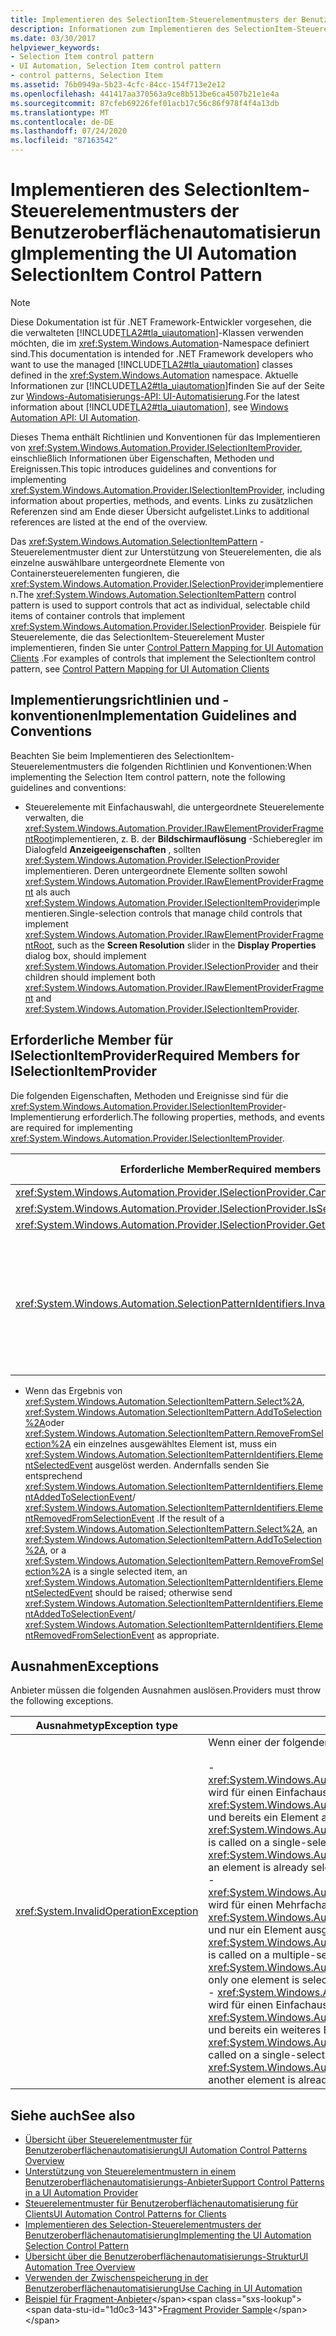 ```yaml
---
title: Implementieren des SelectionItem-Steuerelementmusters der Benutzeroberflächenautomatisierung
description: Informationen zum Implementieren des SelectionItem-Steuerelement Musters in der Benutzeroberflächen Automatisierung finden Sie unter Richtlinien und Konventionen Sie müssen erforderliche Member für die ISelectionItemProvider-Schnittstelle kennen.
ms.date: 03/30/2017
helpviewer_keywords:
- Selection Item control pattern
- UI Automation, Selection Item control pattern
- control patterns, Selection Item
ms.assetid: 76b0949a-5b23-4cfc-84cc-154f713e2e12
ms.openlocfilehash: 441417aa370563a9ce8b513be6ca4507b21e1e4a
ms.sourcegitcommit: 87cfeb69226fef01acb17c56c86f978f4f4a13db
ms.translationtype: MT
ms.contentlocale: de-DE
ms.lasthandoff: 07/24/2020
ms.locfileid: "87163542"
---
```

# <a name="implementing-the-ui-automation-selectionitem-control-pattern"></a><span data-ttu-id="1d0c3-104">Implementieren des SelectionItem-Steuerelementmusters der Benutzeroberflächenautomatisierung</span><span class="sxs-lookup"><span data-stu-id="1d0c3-104">Implementing the UI Automation SelectionItem Control Pattern</span></span>
> [!NOTE]
> <span data-ttu-id="1d0c3-105">Diese Dokumentation ist für .NET Framework-Entwickler vorgesehen, die die verwalteten [!INCLUDE[TLA2#tla_uiautomation](../../../includes/tla2sharptla-uiautomation-md.md)]-Klassen verwenden möchten, die im <xref:System.Windows.Automation>-Namespace definiert sind.</span><span class="sxs-lookup"><span data-stu-id="1d0c3-105">This documentation is intended for .NET Framework developers who want to use the managed [!INCLUDE[TLA2#tla_uiautomation](../../../includes/tla2sharptla-uiautomation-md.md)] classes defined in the <xref:System.Windows.Automation> namespace.</span></span> <span data-ttu-id="1d0c3-106">Aktuelle Informationen zur [!INCLUDE[TLA2#tla_uiautomation](../../../includes/tla2sharptla-uiautomation-md.md)]finden Sie auf der Seite zur [Windows-Automatisierungs-API: UI-Automatisierung](/windows/win32/winauto/entry-uiauto-win32).</span><span class="sxs-lookup"><span data-stu-id="1d0c3-106">For the latest information about [!INCLUDE[TLA2#tla_uiautomation](../../../includes/tla2sharptla-uiautomation-md.md)], see [Windows Automation API: UI Automation](/windows/win32/winauto/entry-uiauto-win32).</span></span>  
  
 <span data-ttu-id="1d0c3-107">Dieses Thema enthält Richtlinien und Konventionen für das Implementieren von <xref:System.Windows.Automation.Provider.ISelectionItemProvider>, einschließlich Informationen über Eigenschaften, Methoden und Ereignissen.</span><span class="sxs-lookup"><span data-stu-id="1d0c3-107">This topic introduces guidelines and conventions for implementing <xref:System.Windows.Automation.Provider.ISelectionItemProvider>, including information about properties, methods, and events.</span></span> <span data-ttu-id="1d0c3-108">Links zu zusätzlichen Referenzen sind am Ende dieser Übersicht aufgelistet.</span><span class="sxs-lookup"><span data-stu-id="1d0c3-108">Links to additional references are listed at the end of the overview.</span></span>  
  
 <span data-ttu-id="1d0c3-109">Das <xref:System.Windows.Automation.SelectionItemPattern> -Steuerelementmuster dient zur Unterstützung von Steuerelementen, die als einzelne auswählbare untergeordnete Elemente von Containersteuerelementen fungieren, die <xref:System.Windows.Automation.Provider.ISelectionProvider>implementieren.</span><span class="sxs-lookup"><span data-stu-id="1d0c3-109">The <xref:System.Windows.Automation.SelectionItemPattern> control pattern is used to support controls that act as individual, selectable child items of container controls that implement <xref:System.Windows.Automation.Provider.ISelectionProvider>.</span></span> <span data-ttu-id="1d0c3-110">Beispiele für Steuerelemente, die das SelectionItem-Steuerelement Muster implementieren, finden Sie unter [Control Pattern Mapping for UI Automation Clients](control-pattern-mapping-for-ui-automation-clients.md) .</span><span class="sxs-lookup"><span data-stu-id="1d0c3-110">For examples of controls that implement the SelectionItem control pattern, see [Control Pattern Mapping for UI Automation Clients](control-pattern-mapping-for-ui-automation-clients.md)</span></span>  
  
<a name="Implementation_Guidelines_and_Conventions"></a>
## <a name="implementation-guidelines-and-conventions"></a><span data-ttu-id="1d0c3-111">Implementierungsrichtlinien und -konventionen</span><span class="sxs-lookup"><span data-stu-id="1d0c3-111">Implementation Guidelines and Conventions</span></span>  
 <span data-ttu-id="1d0c3-112">Beachten Sie beim Implementieren des SelectionItem-Steuerelementmusters die folgenden Richtlinien und Konventionen:</span><span class="sxs-lookup"><span data-stu-id="1d0c3-112">When implementing the Selection Item control pattern, note the following guidelines and conventions:</span></span>  
  
- <span data-ttu-id="1d0c3-113">Steuerelemente mit Einfachauswahl, die untergeordnete Steuerelemente verwalten, die <xref:System.Windows.Automation.Provider.IRawElementProviderFragmentRoot>implementieren, z. B. der **Bildschirmauflösung** -Schieberegler im Dialogfeld **Anzeigeeigenschaften** , sollten <xref:System.Windows.Automation.Provider.ISelectionProvider> implementieren. Deren untergeordnete Elemente sollten sowohl <xref:System.Windows.Automation.Provider.IRawElementProviderFragment> als auch <xref:System.Windows.Automation.Provider.ISelectionItemProvider>implementieren.</span><span class="sxs-lookup"><span data-stu-id="1d0c3-113">Single-selection controls that manage child controls that implement <xref:System.Windows.Automation.Provider.IRawElementProviderFragmentRoot>, such as the **Screen Resolution** slider in the **Display Properties** dialog box, should implement <xref:System.Windows.Automation.Provider.ISelectionProvider> and their children should implement both <xref:System.Windows.Automation.Provider.IRawElementProviderFragment> and <xref:System.Windows.Automation.Provider.ISelectionItemProvider>.</span></span>  
  
<a name="Required_Members_for_the_IValueProvider_Interface"></a>
## <a name="required-members-for-iselectionitemprovider"></a><span data-ttu-id="1d0c3-114">Erforderliche Member für ISelectionItemProvider</span><span class="sxs-lookup"><span data-stu-id="1d0c3-114">Required Members for ISelectionItemProvider</span></span>  
 <span data-ttu-id="1d0c3-115">Die folgenden Eigenschaften, Methoden und Ereignisse sind für die <xref:System.Windows.Automation.Provider.ISelectionItemProvider>-Implementierung erforderlich.</span><span class="sxs-lookup"><span data-stu-id="1d0c3-115">The following properties, methods, and events are required for implementing <xref:System.Windows.Automation.Provider.ISelectionItemProvider>.</span></span>  
  
|<span data-ttu-id="1d0c3-116">Erforderliche Member</span><span class="sxs-lookup"><span data-stu-id="1d0c3-116">Required members</span></span>|<span data-ttu-id="1d0c3-117">Memberart</span><span class="sxs-lookup"><span data-stu-id="1d0c3-117">Member type</span></span>|<span data-ttu-id="1d0c3-118">Hinweise</span><span class="sxs-lookup"><span data-stu-id="1d0c3-118">Notes</span></span>|  
|----------------------|-----------------|-----------|  
|<xref:System.Windows.Automation.Provider.ISelectionProvider.CanSelectMultiple%2A>|<span data-ttu-id="1d0c3-119">Eigenschaft</span><span class="sxs-lookup"><span data-stu-id="1d0c3-119">Property</span></span>|<span data-ttu-id="1d0c3-120">Keine</span><span class="sxs-lookup"><span data-stu-id="1d0c3-120">None</span></span>|  
|<xref:System.Windows.Automation.Provider.ISelectionProvider.IsSelectionRequired%2A>|<span data-ttu-id="1d0c3-121">Eigenschaft</span><span class="sxs-lookup"><span data-stu-id="1d0c3-121">Property</span></span>|<span data-ttu-id="1d0c3-122">Keine</span><span class="sxs-lookup"><span data-stu-id="1d0c3-122">None</span></span>|  
|<xref:System.Windows.Automation.Provider.ISelectionProvider.GetSelection%2A>|<span data-ttu-id="1d0c3-123">Methode</span><span class="sxs-lookup"><span data-stu-id="1d0c3-123">Method</span></span>|<span data-ttu-id="1d0c3-124">Keine</span><span class="sxs-lookup"><span data-stu-id="1d0c3-124">None</span></span>|  
|<xref:System.Windows.Automation.SelectionPatternIdentifiers.InvalidatedEvent>|<span data-ttu-id="1d0c3-125">Ereignis</span><span class="sxs-lookup"><span data-stu-id="1d0c3-125">Event</span></span>|<span data-ttu-id="1d0c3-126">Dieses wird ausgelöst, wenn die Auswahl in einem Container maßgeblich geändert wurde und dies das Senden weiterer <xref:System.Windows.Automation.SelectionItemPatternIdentifiers.ElementSelectedEvent> - und <xref:System.Windows.Automation.SelectionItemPatternIdentifiers.ElementRemovedFromSelectionEvent> -Ereignisse erfordert, als die <xref:System.Windows.Automation.Provider.AutomationInteropProvider.InvalidateLimit> -Konstante gestattet.</span><span class="sxs-lookup"><span data-stu-id="1d0c3-126">Raised when a selection in a container has changed significantly and requires sending more <xref:System.Windows.Automation.SelectionItemPatternIdentifiers.ElementSelectedEvent> and <xref:System.Windows.Automation.SelectionItemPatternIdentifiers.ElementRemovedFromSelectionEvent> events than the <xref:System.Windows.Automation.Provider.AutomationInteropProvider.InvalidateLimit> constant permits.</span></span>|  
  
- <span data-ttu-id="1d0c3-127">Wenn das Ergebnis von <xref:System.Windows.Automation.SelectionItemPattern.Select%2A>, <xref:System.Windows.Automation.SelectionItemPattern.AddToSelection%2A>oder <xref:System.Windows.Automation.SelectionItemPattern.RemoveFromSelection%2A> ein einzelnes ausgewähltes Element ist, muss ein <xref:System.Windows.Automation.SelectionItemPatternIdentifiers.ElementSelectedEvent> ausgelöst werden. Andernfalls senden Sie entsprechend <xref:System.Windows.Automation.SelectionItemPatternIdentifiers.ElementAddedToSelectionEvent>/ <xref:System.Windows.Automation.SelectionItemPatternIdentifiers.ElementRemovedFromSelectionEvent> .</span><span class="sxs-lookup"><span data-stu-id="1d0c3-127">If the result of a <xref:System.Windows.Automation.SelectionItemPattern.Select%2A>, an <xref:System.Windows.Automation.SelectionItemPattern.AddToSelection%2A>, or a <xref:System.Windows.Automation.SelectionItemPattern.RemoveFromSelection%2A> is a single selected item, an <xref:System.Windows.Automation.SelectionItemPatternIdentifiers.ElementSelectedEvent> should be raised; otherwise send <xref:System.Windows.Automation.SelectionItemPatternIdentifiers.ElementAddedToSelectionEvent>/ <xref:System.Windows.Automation.SelectionItemPatternIdentifiers.ElementRemovedFromSelectionEvent> as appropriate.</span></span>  
  
<a name="Exceptions"></a>
## <a name="exceptions"></a><span data-ttu-id="1d0c3-128">Ausnahmen</span><span class="sxs-lookup"><span data-stu-id="1d0c3-128">Exceptions</span></span>  
 <span data-ttu-id="1d0c3-129">Anbieter müssen die folgenden Ausnahmen auslösen.</span><span class="sxs-lookup"><span data-stu-id="1d0c3-129">Providers must throw the following exceptions.</span></span>  
  
|<span data-ttu-id="1d0c3-130">Ausnahmetyp</span><span class="sxs-lookup"><span data-stu-id="1d0c3-130">Exception type</span></span>|<span data-ttu-id="1d0c3-131">Bedingung</span><span class="sxs-lookup"><span data-stu-id="1d0c3-131">Condition</span></span>|  
|--------------------|---------------|  
|<xref:System.InvalidOperationException>|<span data-ttu-id="1d0c3-132">Wenn einer der folgenden Schritte versucht wird:</span><span class="sxs-lookup"><span data-stu-id="1d0c3-132">When any of the following are attempted:</span></span><br /><br /> <span data-ttu-id="1d0c3-133">-   <xref:System.Windows.Automation.Provider.ISelectionItemProvider.RemoveFromSelection%2A> wird für einen Einfachauswahlcontainer aufgerufen, für den <xref:System.Windows.Automation.SelectionPattern.IsSelectionRequiredProperty> = `true` gilt und bereits ein Element ausgewählt ist.</span><span class="sxs-lookup"><span data-stu-id="1d0c3-133">-   <xref:System.Windows.Automation.Provider.ISelectionItemProvider.RemoveFromSelection%2A> is called on a single-selection container where <xref:System.Windows.Automation.SelectionPattern.IsSelectionRequiredProperty> = `true` and an element is already selected.</span></span><br /><span data-ttu-id="1d0c3-134">-   <xref:System.Windows.Automation.Provider.ISelectionItemProvider.RemoveFromSelection%2A> wird für einen Mehrfachauswahlcontainer aufgerufen, für den <xref:System.Windows.Automation.SelectionPattern.IsSelectionRequiredProperty> = `true` gilt und nur ein Element ausgewählt ist.</span><span class="sxs-lookup"><span data-stu-id="1d0c3-134">-   <xref:System.Windows.Automation.Provider.ISelectionItemProvider.RemoveFromSelection%2A> is called on a multiple-selection container where <xref:System.Windows.Automation.SelectionPattern.IsSelectionRequiredProperty> = `true` and only one element is selected.</span></span><br /><span data-ttu-id="1d0c3-135">-   <xref:System.Windows.Automation.Provider.ISelectionItemProvider.AddToSelection%2A> wird für einen Einfachauswahlcontainer aufgerufen, für den <xref:System.Windows.Automation.SelectionPattern.CanSelectMultipleProperty> = `false` gilt und bereits ein weiteres Element ausgewählt ist.</span><span class="sxs-lookup"><span data-stu-id="1d0c3-135">-   <xref:System.Windows.Automation.Provider.ISelectionItemProvider.AddToSelection%2A> is called on a single-selection container where <xref:System.Windows.Automation.SelectionPattern.CanSelectMultipleProperty> = `false` and another element is already selected.</span></span>|  
  
## <a name="see-also"></a><span data-ttu-id="1d0c3-136">Siehe auch</span><span class="sxs-lookup"><span data-stu-id="1d0c3-136">See also</span></span>

- [<span data-ttu-id="1d0c3-137">Übersicht über Steuerelementmuster für Benutzeroberflächenautomatisierung</span><span class="sxs-lookup"><span data-stu-id="1d0c3-137">UI Automation Control Patterns Overview</span></span>](ui-automation-control-patterns-overview.md)
- [<span data-ttu-id="1d0c3-138">Unterstützung von Steuerelementmustern in einem Benutzeroberflächenautomatisierungs-Anbieter</span><span class="sxs-lookup"><span data-stu-id="1d0c3-138">Support Control Patterns in a UI Automation Provider</span></span>](support-control-patterns-in-a-ui-automation-provider.md)
- [<span data-ttu-id="1d0c3-139">Steuerelementmuster für Benutzeroberflächenautomatisierung für Clients</span><span class="sxs-lookup"><span data-stu-id="1d0c3-139">UI Automation Control Patterns for Clients</span></span>](ui-automation-control-patterns-for-clients.md)
- [<span data-ttu-id="1d0c3-140">Implementieren des Selection-Steuerelementmusters der Benutzeroberflächenautomatisierung</span><span class="sxs-lookup"><span data-stu-id="1d0c3-140">Implementing the UI Automation Selection Control Pattern</span></span>](implementing-the-ui-automation-selection-control-pattern.md)
- [<span data-ttu-id="1d0c3-141">Übersicht über die Benutzeroberflächenautomatisierungs-Struktur</span><span class="sxs-lookup"><span data-stu-id="1d0c3-141">UI Automation Tree Overview</span></span>](ui-automation-tree-overview.md)
- [<span data-ttu-id="1d0c3-142">Verwenden der Zwischenspeicherung in der Benutzeroberflächenautomatisierung</span><span class="sxs-lookup"><span data-stu-id="1d0c3-142">Use Caching in UI Automation</span></span>](use-caching-in-ui-automation.md)
- <span data-ttu-id="1d0c3-143">[Beispiel für Fragment-Anbieter](https://docs.microsoft.com/previous-versions/dotnet/netframework-3.5/ms771502(v=vs.90))</span><span class="sxs-lookup"><span data-stu-id="1d0c3-143">[Fragment Provider Sample](https://docs.microsoft.com/previous-versions/dotnet/netframework-3.5/ms771502(v=vs.90))</span></span>

